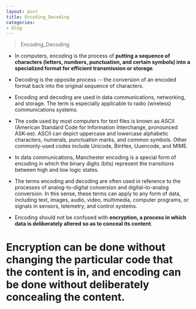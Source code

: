 ```yaml
---
layout: post
title: Encoding_Decoding
categories:
- blog
---
```


> Encoding_Decoding

* In computers, encoding is the process of **putting a sequence of characters (letters, numbers, punctuation, and certain symbols) into a specialized format for efficient transmission or storage**. 

* Decoding is the opposite process -- the conversion of an encoded format back into the original sequence of characters. 

* Encoding and decoding are used in data communications, networking, and storage. The term is especially applicable to radio (wireless) communications systems.

* The code used by most computers for text files is known as ASCII (American Standard Code for Information Interchange, pronounced ASK-ee). ASCII can depict uppercase and lowercase alphabetic characters, numerals, punctuation marks, and common symbols. Other commonly-used codes include Unicode, BinHex, Uuencode, and MIME. 

* In data communications, Manchester encoding is a special form of encoding in which the binary digits (bits) represent the transitions between high and low logic states. 

* The terms encoding and decoding are often used in reference to the processes of analog-to-digital conversion and digital-to-analog conversion. In this sense, these terms can apply to any form of data, including text, images, audio, video, multimedia, computer programs, or signals in sensors, telemetry, and control systems. 

* Encoding should not be confused with **encryption, a process in which data is deliberately altered so as to conceal its content**. 

# Encryption can be done without changing the particular code that the content is in, and encoding can be done without deliberately concealing the content.
